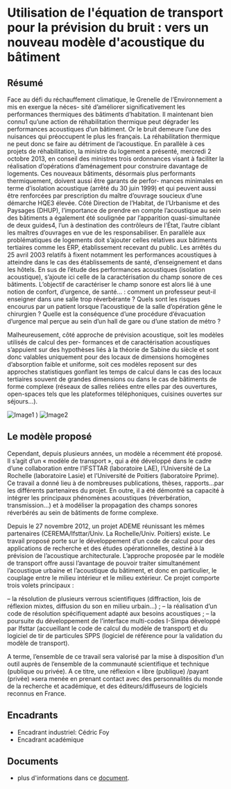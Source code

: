 Utilisation de l'équation de transport pour la prévision du bruit : vers un nouveau modèle d'acoustique du bâtiment
===================================================================================================================

Résumé
------

Face au défi du réchauffement climatique, le Grenelle de l’Environnement a mis en exergue la néces-
sité d’améliorer significativement les performances thermiques des bâtiments d’habitation. Il maintenant
bien connu1 qu’une action de réhabilitation thermique peut dégrader les performances acoustiques d’un
bâtiment. Or le bruit demeure l’une des nuisances qui préoccupent le plus les français. La réhabilitation
thermique ne peut donc se faire au détriment de l’acoustique. En parallèle à ces projets de réhabilitation,
la ministre du logement a présenté, mercredi 2 octobre 2013, en conseil des ministres trois ordonnances
visant à faciliter la réalisation d’opérations d’aménagement pour construire davantage de logements. Ces
nouveaux bâtiments, désormais plus performants thermiquement, doivent aussi être garants de perfor-
mances minimales en terme d’isolation acoustique (arrêté du 30 juin 1999) et qui peuvent aussi être
renforcées par prescription du maître d’ouvrage soucieux d’une démarche HQE3 élevée. Côté Direction
de l’Habitat, de l’Urbanisme et des Paysages (DHUP), l’importance de prendre en compte l’acoustique
au sein des bâtiments a également été soulignée par l’apparition quasi-simultanée de deux guides4, l’un à
destination des contrôleurs de l’État, l’autre ciblant les maîtres d’ouvrages en vue de les responsabiliser.
En parallèle aux problématiques de logements doit s’ajouter celles relatives aux bâtiments tertiaires
comme les ERP, établissement recevant du public. Les arrêtés du 25 avril 2003 relatifs à fixent notamment
les performances acoustiques à atteindre dans le cas des établissements de santé, d’enseignement et dans
les hôtels. En sus de l’étude des performances acoustiques (isolation acoustique), s’ajoute ici celle de la
caractérisation du champ sonore de ces bâtiments. L’objectif de caractériser le champ sonore est alors
lié à une notion de confort, d’urgence, de santé... : comment un professeur peut-il enseigner dans une
salle trop réverbérante ? Quels sont les risques encourus par un patient lorsque l’acoustique de la salle
d’opération gêne le chirurgien ? Quelle est la conséquence d’une procédure d’évacuation d’urgence mal
perçue au sein d’un hall de gare ou d’une station de métro ?

Malheureusement, côté approche de prévision acoustique, soit les modèles utilisés de calcul des per-
formances et de caractérisation acoustiques s’appuient sur des hypothèses liés à la théorie de Sabine du
siècle et sont donc valables uniquement pour des locaux de dimensions homogènes d’absorption faible et
uniforme, soit ces modèles reposent sur des approches statistiques gonflant les temps de calcul dans le
cas des locaux tertiaires souvent de grandes dimensions ou dans le cas de bâtiments de forme complexe
(réseaux de salles reliées entre elles par des ouvertures, open-spaces tels que les plateformes téléphoniques,
cuisines ouvertes sur séjours...).

![Image1](/Images/cerema2-img1.png "utilisation du modèle dans le choix du positionnement de sources industrielles
au sein d’un atelier")
) ![Image2](/Images/cerema2-img2.png "utilisation du modèle dans le choix du positionnement de sources industrielles
au sein d’un atelier")

Le modèle proposé
-----------------

Cependant, depuis plusieurs années, un modèle a récemment été proposé. Il s’agit d’un « modèle de
transport », qui a été développé dans le cadre d’une collaboration entre l’IFSTTAR (laboratoire LAE),
l’Université de La Rochelle (laboratoire Lasie) et l’Université de Poitiers (laboratoire Pprime). Ce travail
a donné lieu à de nombreuses publications, thèses, rapports...par les différents partenaires du projet. En
outre, il a été démontré sa capacité à intégrer les principaux phénomènes acoustiques (réverbération,
transmission...) et à modéliser la propagation des champs sonores réverbérés au sein de bâtiments de
forme complexe.

Depuis le 27 novembre 2012, un projet ADEME réunissant les mêmes partenaires (CEREMA/Ifsttar/Univ.
La Rochelle/Univ. Poitiers) existe. Le travail proposé porte sur le développement d’un code de calcul
pour des applications de recherche et des études opérationnelles, destiné à la prévision de l’acoustique
architecturale. L’approche proposée par le modèle de transport offre aussi l’avantage de pouvoir traiter
simultanément l’acoustique urbaine et l’acoustique du bâtiment, et donc en particulier, le couplage entre
le milieu intérieur et le milieu extérieur. Ce projet comporte trois volets principaux :

 – la résolution de plusieurs verrous scientifiques (diffraction, lois de réflexion mixtes, diffusion du son
en milieu urbain...) ;
 – la réalisation d’un code de résolution spécifiquement adapté aux besoins acoustiques ;
 – la poursuite du développement de l’interface multi-codes I-Simpa développé par Ifsttar (accueillant
le code de calcul du modèle de transport) et du logiciel de tir de particules SPPS (logiciel de
référence pour la validation du modèle de transport).

A terme, l’ensemble de ce travail sera valorisé par la mise à disposition d’un outil auprès de l’ensemble
de la communauté scientifique et technique (publique ou privée). A ce titre, une réflexion « libre (publique)
/payant (privée) »sera menée en prenant contact avec des personnalités du monde de la recherche et
académique, et des éditeurs/diffuseurs de logiciels reconnus en France.



Encadrants
----------
 - Encadrant industriel: Cédric Foy
 - Encadrant académique


Documents
---------
 - plus d'informations dans ce [document](/Sujets/cerema2-info.pdf).
